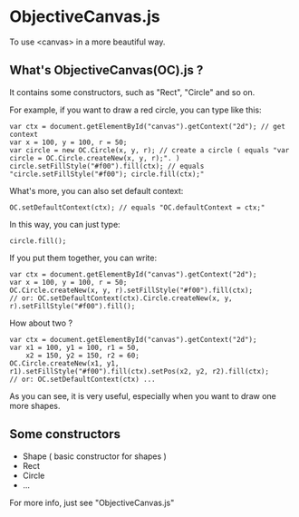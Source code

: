 # ObjectiveCanvas.js
To use &lt;canvas&gt; in a more beautiful way.

## What's ObjectiveCanvas(OC).js ?
It contains some constructors, such as "Rect", "Circle" and so on.

For example, if you want to draw a red circle, you can type like this:
```
var ctx = document.getElementById("canvas").getContext("2d"); // get context
var x = 100, y = 100, r = 50;
var circle = new OC.Circle(x, y, r); // create a circle ( equals "var circle = OC.Circle.createNew(x, y, r);". )
circle.setFillStyle("#f00").fill(ctx); // equals "circle.setFillStyle("#f00"); circle.fill(ctx);"
 ```

What's more, you can also set default context:
```
OC.setDefaultContext(ctx); // equals "OC.defaultContext = ctx;"
```

In this way, you can just type:
```
circle.fill();
```

If you put them together, you can write:
```
var ctx = document.getElementById("canvas").getContext("2d");
var x = 100, y = 100, r = 50;
OC.Circle.createNew(x, y, r).setFillStyle("#f00").fill(ctx);
// or: OC.setDefaultContext(ctx).Circle.createNew(x, y, r).setFillStyle("#f00").fill();
```

How about two ?
```
var ctx = document.getElementById("canvas").getContext("2d");
var x1 = 100, y1 = 100, r1 = 50,
    x2 = 150, y2 = 150, r2 = 60;
OC.Circle.createNew(x1, y1, r1).setFillStyle("#f00").fill(ctx).setPos(x2, y2, r2).fill(ctx);
// or: OC.setDefaultContext(ctx) ...
```

As you can see, it is very useful, especially when you want to draw one more shapes.

## Some constructors
* Shape ( basic constructor for shapes )
* Rect
* Circle
* ...

For more info, just see "ObjectiveCanvas.js"
